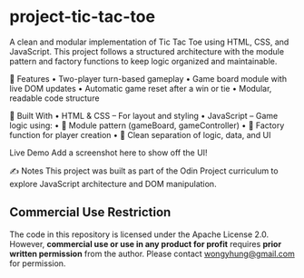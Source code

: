 # project-tic-tac-toe

A clean and modular implementation of Tic Tac Toe using HTML, CSS, and JavaScript. This project follows a structured architecture with the module pattern and factory functions to keep logic organized and maintainable.

🚀 Features
	•	Two-player turn-based gameplay
	•	Game board module with live DOM updates
	•	Automatic game reset after a win or tie
	•	Modular, readable code structure

🧠 Built With
	•	HTML & CSS – For layout and styling
	•	JavaScript – Game logic using:
	•	🧩 Module pattern (gameBoard, gameController)
	•	🧪 Factory function for player creation
	•	🧠 Clean separation of logic, data, and UI

Live Demo
Add a screenshot here to show off the UI!

✍️ Notes
This project was built as part of the Odin Project curriculum to explore JavaScript architecture and DOM manipulation.

## Commercial Use Restriction
The code in this repository is licensed under the Apache License 2.0. However, **commercial use or use in any product for profit** requires **prior written permission** from the author.
Please contact wongyhung@gmail.com for permission.
